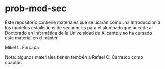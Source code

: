 prob-mod-sec
============

Este repositorio contiene materiales que se usarán como una introducción a los modelos estadísticos de secuencias para el alumnado que accede al Doctorado en Informática de la Universidad de Alicante y no ha cursado este material en el máster.

Mikel L. Forcada

Nota: algunos materiales tienen también a Rafael C. Carrasco como coautor.


